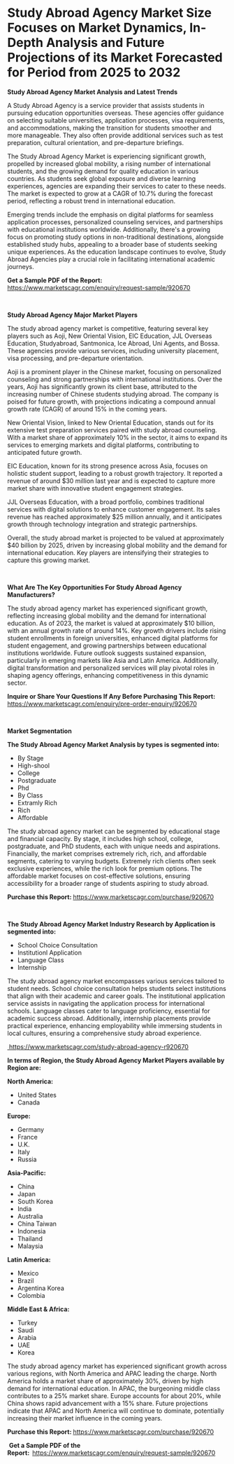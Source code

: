 <p><h1>Study Abroad Agency Market Size Focuses on Market Dynamics, In-Depth Analysis and Future Projections of its Market Forecasted for Period from 2025 to 2032</h1></p><p><strong>Study Abroad Agency Market Analysis and Latest Trends</strong></p>
<p><p>A Study Abroad Agency is a service provider that assists students in pursuing education opportunities overseas. These agencies offer guidance on selecting suitable universities, application processes, visa requirements, and accommodations, making the transition for students smoother and more manageable. They also often provide additional services such as test preparation, cultural orientation, and pre-departure briefings.</p><p>The Study Abroad Agency Market is experiencing significant growth, propelled by increased global mobility, a rising number of international students, and the growing demand for quality education in various countries. As students seek global exposure and diverse learning experiences, agencies are expanding their services to cater to these needs. The market is expected to grow at a CAGR of 10.7% during the forecast period, reflecting a robust trend in international education. </p><p>Emerging trends include the emphasis on digital platforms for seamless application processes, personalized counseling services, and partnerships with educational institutions worldwide. Additionally, there's a growing focus on promoting study options in non-traditional destinations, alongside established study hubs, appealing to a broader base of students seeking unique experiences. As the education landscape continues to evolve, Study Abroad Agencies play a crucial role in facilitating international academic journeys.</p></p>
<p><strong>Get a Sample PDF of the Report:&nbsp;</strong> <a href="https://www.marketscagr.com/enquiry/request-sample/920670?utm_campaign=2304&utm_medium=2&utm_source=Github&utm_content=ia&utm_term=17042025&utm_id=study-abroad-agency">https://www.marketscagr.com/enquiry/request-sample/920670</a></p>
<p>&nbsp;</p>
<p><strong>Study Abroad Agency Major Market Players</strong></p>
<p><p>The study abroad agency market is competitive, featuring several key players such as Aoji, New Oriental Vision, EIC Education, JJL Overseas Education, Studyabroad, Santmonica, Ice Abroad, Uni Agents, and Bossa. These agencies provide various services, including university placement, visa processing, and pre-departure orientation.</p><p>Aoji is a prominent player in the Chinese market, focusing on personalized counseling and strong partnerships with international institutions. Over the years, Aoji has significantly grown its client base, attributed to the increasing number of Chinese students studying abroad. The company is poised for future growth, with projections indicating a compound annual growth rate (CAGR) of around 15% in the coming years.</p><p>New Oriental Vision, linked to New Oriental Education, stands out for its extensive test preparation services paired with study abroad counseling. With a market share of approximately 10% in the sector, it aims to expand its services to emerging markets and digital platforms, contributing to anticipated future growth.</p><p>EIC Education, known for its strong presence across Asia, focuses on holistic student support, leading to a robust growth trajectory. It reported a revenue of around $30 million last year and is expected to capture more market share with innovative student engagement strategies.</p><p>JJL Overseas Education, with a broad portfolio, combines traditional services with digital solutions to enhance customer engagement. Its sales revenue has reached approximately $25 million annually, and it anticipates growth through technology integration and strategic partnerships.</p><p>Overall, the study abroad market is projected to be valued at approximately $40 billion by 2025, driven by increasing global mobility and the demand for international education. Key players are intensifying their strategies to capture this growing market.</p></p>
<p>&nbsp;</p>
<p><strong>What Are The Key Opportunities For Study Abroad Agency Manufacturers?</strong></p>
<p><p>The study abroad agency market has experienced significant growth, reflecting increasing global mobility and the demand for international education. As of 2023, the market is valued at approximately $10 billion, with an annual growth rate of around 14%. Key growth drivers include rising student enrollments in foreign universities, enhanced digital platforms for student engagement, and growing partnerships between educational institutions worldwide. Future outlook suggests sustained expansion, particularly in emerging markets like Asia and Latin America. Additionally, digital transformation and personalized services will play pivotal roles in shaping agency offerings, enhancing competitiveness in this dynamic sector.</p></p>
<p><strong>Inquire or Share Your Questions If Any Before Purchasing This Report:</strong> <a href="https://www.marketscagr.com/enquiry/pre-order-enquiry/920670?utm_campaign=2304&utm_medium=2&utm_source=Github&utm_content=ia&utm_term=17042025&utm_id=study-abroad-agency">https://www.marketscagr.com/enquiry/pre-order-enquiry/920670</a></p>
<p>&nbsp;</p>
<p><strong>Market Segmentation</strong></p>
<p><strong>The Study Abroad Agency Market Analysis by types is segmented into:</strong></p>
<p><ul><li>By Stage</li><li>High-shool</li><li>College</li><li>Postgraduate</li><li>Phd</li><li>By Class</li><li>Extramly Rich</li><li>Rich</li><li>Affordable</li></ul></p>
<p><p>The study abroad agency market can be segmented by educational stage and financial capacity. By stage, it includes high school, college, postgraduate, and PhD students, each with unique needs and aspirations. Financially, the market comprises extremely rich, rich, and affordable segments, catering to varying budgets. Extremely rich clients often seek exclusive experiences, while the rich look for premium options. The affordable market focuses on cost-effective solutions, ensuring accessibility for a broader range of students aspiring to study abroad.</p></p>
<p><strong>Purchase this Report:&nbsp;</strong><a href="https://www.marketscagr.com/purchase/920670?utm_campaign=2304&utm_medium=2&utm_source=Github&utm_content=ia&utm_term=17042025&utm_id=study-abroad-agency">https://www.marketscagr.com/purchase/920670</a></p>
<p>&nbsp;</p>
<p><strong>The Study Abroad Agency Market Industry Research by Application is segmented into:</strong></p>
<p><ul><li>School Choice Consultation</li><li>Institutionl Application</li><li>Language Class</li><li>Internship</li></ul></p>
<p><p>The study abroad agency market encompasses various services tailored to student needs. School choice consultation helps students select institutions that align with their academic and career goals. The institutional application service assists in navigating the application process for international schools. Language classes cater to language proficiency, essential for academic success abroad. Additionally, internship placements provide practical experience, enhancing employability while immersing students in local cultures, ensuring a comprehensive study abroad experience.</p></p>
<p><a href="https://www.marketscagr.com/study-abroad-agency-r920670?utm_campaign=2304&utm_medium=2&utm_source=Github&utm_content=ia&utm_term=17042025&utm_id=study-abroad-agency">&nbsp;https://www.marketscagr.com/study-abroad-agency-r920670</a></p>
<p><strong>In terms of Region, the Study Abroad Agency Market Players available by Region are:</strong></p>
<p>
    <p> <strong> North America: </strong>
        <ul>
            <li>United States</li>
            <li>Canada</li>
        </ul>
        </p> 
    <p> <strong> Europe: </strong>
        <ul>
            <li>Germany</li>
            <li>France</li>
            <li>U.K.</li>
            <li>Italy</li>
            <li>Russia</li>
        </ul>
        </p> 
    <p> <strong> Asia-Pacific: </strong>
        <ul>
            <li>China</li>
            <li>Japan</li>
            <li>South Korea</li>
            <li>India</li>
            <li>Australia</li>
            <li>China Taiwan</li>
            <li>Indonesia</li>
            <li>Thailand</li>
            <li>Malaysia</li>
        </ul>
        </p> 
    <p> <strong> Latin America: </strong>
        <ul>
            <li>Mexico</li>
            <li>Brazil</li>
            <li>Argentina Korea</li>
            <li>Colombia</li>
        </ul>
        </p> 
    <p> <strong> Middle East & Africa: </strong>
        <ul>
            <li>Turkey</li>
            <li>Saudi</li>
            <li>Arabia</li>
            <li>UAE</li>
            <li>Korea</li>
        </ul>
    </p>
    </p>
<p><p>The study abroad agency market has experienced significant growth across various regions, with North America and APAC leading the charge. North America holds a market share of approximately 30%, driven by high demand for international education. In APAC, the burgeoning middle class contributes to a 25% market share. Europe accounts for about 20%, while China shows rapid advancement with a 15% share. Future projections indicate that APAC and North America will continue to dominate, potentially increasing their market influence in the coming years.</p></p>
<p><strong>Purchase this Report: </strong><a href="https://www.marketscagr.com/purchase/920670?utm_campaign=2304&utm_medium=2&utm_source=Github&utm_content=ia&utm_term=17042025&utm_id=study-abroad-agency">https://www.marketscagr.com/purchase/920670</a></p>
<p>&nbsp;<strong>Get a Sample PDF of the Report:&nbsp;&nbsp;</strong><a href="https://www.marketscagr.com/enquiry/request-sample/920670?utm_campaign=2304&utm_medium=2&utm_source=Github&utm_content=ia&utm_term=17042025&utm_id=study-abroad-agency">https://www.marketscagr.com/enquiry/request-sample/920670</a></p>
<p><strong></strong></p>
<p><p></p><p></p><p></p></p>